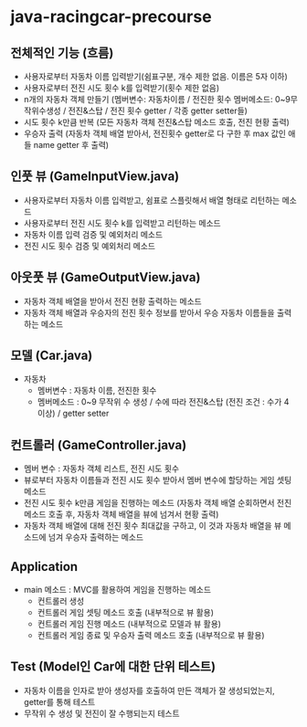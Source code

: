 # java-racingcar-precourse

## 전체적인 기능 (흐름)
- 사용자로부터 자동차 이름 입력받기(쉼표구분, 개수 제한 없음. 이름은 5자 이하)
- 사용자로부터 전진 시도 횟수 k를 입력받기(횟수 제한 없음)
- n개의 자동차 객체 만들기 (멤버변수: 자동차이름 / 전진한 횟수 멤버메소드: 0~9무작위수생성 / 전진&스탑 / 전진 횟수 getter / 각종 getter setter들)
- 시도 횟수 k만큼 반복 (모든 자동차 객체 전진&스탑 메소드 호출, 전진 현황 출력)
- 우승자 출력 (자동차 객체 배열 받아서, 전진횟수 getter로 다 구한 후 max 값인 애들 name getter 후 출력)

## 인풋 뷰 (GameInputView.java)
- 사용자로부터 자동차 이름 입력받고, 쉼표로 스플릿해서 배열 형태로 리턴하는 메소드
- 사용자로부터 전진 시도 횟수 k를 입력받고 리턴하는 메소드
- 자동차 이름 입력 검증 및 예외처리 메소드
- 전진 시도 횟수 검증 및 예외처리 메소드

## 아웃풋 뷰 (GameOutputView.java)
- 자동차 객체 배열을 받아서 전진 현황 출력하는 메소드
- 자동차 객체 배열과 우승자의 전진 횟수 정보를 받아서 우승 자동차 이름들을 출력하는 메소드

## 모델 (Car.java)
- 자동차
  - 멤버변수 : 자동차 이름, 전진한 횟수
  - 멤버메소드 : 0~9 무작위 수 생성 / 수에 따라 전진&스탑 (전진 조건 : 수가 4 이상) / getter setter

## 컨트롤러 (GameController.java)
- 멤버 변수 : 자동차 객체 리스트, 전진 시도 횟수
- 뷰로부터 자동차 이름들과 전진 시도 횟수 받아서 멤버 변수에 할당하는 게임 셋팅 메소드
- 전진 시도 횟수 k만큼 게임을 진행하는 메소드 (자동차 객체 배열 순회하면서 전진 메소드 호출 후, 자동차 객체 배열을 뷰에 넘겨서 현황 출력)
- 자동차 객체 배열에 대해 전진 횟수 최대값을 구하고, 이 것과 자동차 배열을 뷰 메소드에 넘겨 우승자 출력하는 메소드

## Application
- main 메소드 : MVC를 활용하여 게임을 진행하는 메소드
  - 컨트롤러 생성
  - 컨트롤러 게임 셋팅 메소드 호출 (내부적으로 뷰 활용)
  - 컨트롤러 게임 진행 메소드 (내부적으로 모델과 뷰 활용)
  - 컨트롤러 게임 종료 및 우승자 출력 메소드 호출 (내부적으로 뷰 활용)

## Test (Model인 Car에 대한 단위 테스트)
- 자동차 이름을 인자로 받아 생성자를 호출하여 만든 객체가 잘 생성되었는지, getter를 통해 테스트
- 무작위 수 생성 및 전진이 잘 수행되는지 테스트